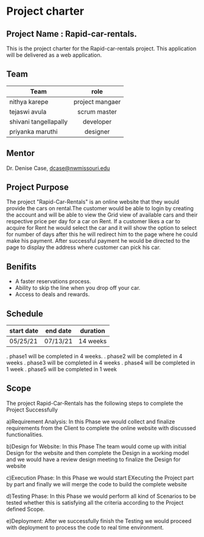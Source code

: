 
# Project charter
## Project Name :  Rapid-car-rentals.
This is the project charter for the Rapid-car-rentals project. This application will be delivered as a web application. 

## Team
|     Team              | role          | 
| -------------         |:-------------:|
| nithya karepe         | project mangaer | 
|tejaswi avula          | scrum master   | 
| shivani tangellapally | developer     |  
| priyanka maruthi      |  designer |

## Mentor

Dr. Denise Case, dcase@nwmissouri.edu

## Project Purpose

The project "Rapid-Car-Rentals" is an online website that they would provide the cars on rental.The customer would be able to login by creating the account and will be able to view the Grid view of available cars and their respective price per day for a car on Rent.
If a customer likes a car to acquire for Rent he would select the car and it will show the option to select for number of days after this he will redirect him to the page where he could make his payment.
After successful payment he would be directed to the page to display the address where customer can pick his car.

## Benifits
* A faster reservations process.
*   Ability to skip the line when you drop off your car.
*   Access to deals and rewards.
  

## Schedule 
|     start date              | end date           |   duration    |
| -------------         |:-------------:|    -------------   |
| 05/25/21         | 07/13/21 |      14 weeks          |

. phase1 will be completed in 4 weeks.
. phase2 will be completed in 4 weeks
. phase3 will be completed in 4 weeks
. phase4 will be completed in 1 week
. phase5 will be completed in 1 week

## Scope
The project Rapid-Car-Rentals has the following steps to complete the Project Successfully

a)Requirement Analysis: In this Phase we would collect and finalize requirements from the Client to complete the online website with discussed functionalities.

b)Design for Website: In this Phase The team would come up with initial Design for the website and then complete the Design in a working model and we would have a review design meeting to finalize the Design for website

c)Execution Phase: In this Phase we would start EXecuting the Project part by part and finally we will merge the code to build the complete website

d)Testing Phase: In this Phase we would perform all kind of Scenarios to be tested whether this is satisfying all the criteria according to the Project defined Scope.

e)Deployment: After we successfully finish the Testing we would proceed with deployment to process the code to real time environment.


